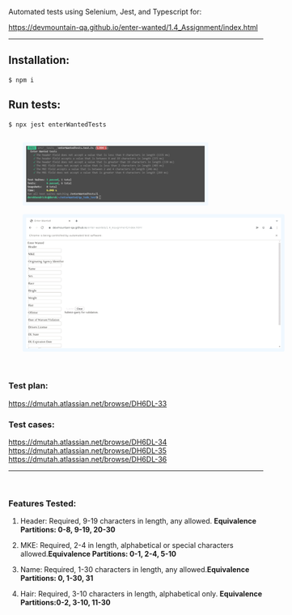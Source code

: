 <p>Automated tests using Selenium, Jest, and Typescript for:</p> <a href="https://devmountain-qa.github.io/enter-wanted/1.4_Assignment/index.html">https://devmountain-qa.github.io/enter-wanted/1.4_Assignment/index.html</a>



---------------------------------------------------------

<h2>Installation:</h2>

```console
$ npm i
```

<h2>Run tests:</h2>

```console
$ npx jest enterWantedTests
```
<img style="margin: 1em 1em 0 2em; border: .5em solid aliceblue; border-radius: .24em; filter: opacity(0.8);" width="70%" src="test.png"></img>
<img style="margin: 1em 1em 0 2em; border: .5em solid aliceblue; border-radius: .24em;" src="test.gif"></img>

<br/>
<h3>Test plan: </h3>


https://dmutah.atlassian.net/browse/DH6DL-33

<h3>Test cases:</h3>

https://dmutah.atlassian.net/browse/DH6DL-34<br/>
https://dmutah.atlassian.net/browse/DH6DL-35<br/>
https://dmutah.atlassian.net/browse/DH6DL-36<br/>
<hr/><br/>

<h3>Features Tested:</h3>

1. Header: Required, 9-19 characters in length, any allowed. <b>Equivalence Partitions: 0-8, 9-19, 20-30</b>

2. MKE: Required, 2-4 in length, alphabetical or special characters allowed.<b>Equivalence Partitions: 0-1, 2-4, 5-10</b>

3. Name: Required, 1-30 characters in length, any allowed.<b>Equivalence Partitions: 0, 1-30, 31</b>

4. Hair: Required, 3-10 characters in length, alphabetical only. <b>Equivalence Partitions:0-2, 3-10, 11-30</b>




